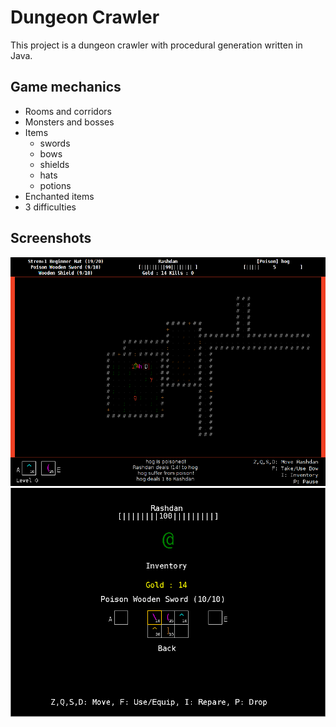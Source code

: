 # Dungeon Crawler

This project is a dungeon crawler with procedural generation written in Java.


## Game mechanics

* Rooms and corridors
* Monsters and bosses
* Items
    - swords
    - bows
    - shields
    - hats
    - potions
* Enchanted items
* 3 difficulties

## Screenshots

![dungeon](doc/09_ninthLook.png?raw=true)
![inventory](doc/09_inv_menu.png?raw=true)
